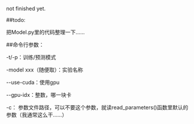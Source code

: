 not finished yet.


##todo:

把Model.py里的代码整理一下……

##命令行参数：

-t/-p：训练/预测模式

-model xxx（随便取）：实验名称

--use-cuda：使用gpu

--gpu-idx：整数，哪一块卡

-c： 参数文件路径，可以不要这个参数，就读read_parameters()函数里默认的参数（我通常这么干……）

